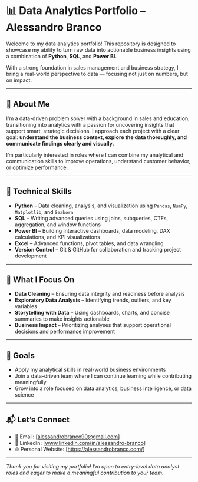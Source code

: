 # 📊 Data Analytics Portfolio – Alessandro Branco

Welcome to my data analytics portfolio! This repository is designed to showcase my ability to turn raw data into actionable business insights using a combination of **Python**, **SQL**, and **Power BI**.

With a strong foundation in sales management and business strategy, I bring a real-world perspective to data — focusing not just on numbers, but on impact.

---

## 💼 About Me

I'm a data-driven problem solver with a background in sales and education, transitioning into analytics with a passion for uncovering insights that support smart, strategic decisions. I approach each project with a clear goal: **understand the business context, explore the data thoroughly, and communicate findings clearly and visually.**

I’m particularly interested in roles where I can combine my analytical and communication skills to improve operations, understand customer behavior, or optimize performance.

---

## 🧰 Technical Skills

- **Python** – Data cleaning, analysis, and visualization using `Pandas`, `NumPy`, `Matplotlib`, and `Seaborn`
- **SQL** – Writing advanced queries using joins, subqueries, CTEs, aggregation, and window functions
- **Power BI** – Building interactive dashboards, data modeling, DAX calculations, and KPI visualizations
- **Excel** – Advanced functions, pivot tables, and data wrangling
- **Version Control** – Git & GitHub for collaboration and tracking project development

---

## 🧠 What I Focus On

- **Data Cleaning** – Ensuring data integrity and readiness before analysis  
- **Exploratory Data Analysis** – Identifying trends, outliers, and key variables  
- **Storytelling with Data** – Using dashboards, charts, and concise summaries to make insights actionable  
- **Business Impact** – Prioritizing analyses that support operational decisions and performance improvement  

---

## 🚀 Goals

- Apply my analytical skills in real-world business environments  
- Join a data-driven team where I can continue learning while contributing meaningfully  
- Grow into a role focused on data analytics, business intelligence, or data science

---

## 📬 Let’s Connect

- 📧 Email: [alessandrobranco90@gmail.com]  
- 💼 LinkedIn: [www.linkedin.com/in/alessandro-branco]
- 🌐 Personal Website: [https://alessandrobranco.com/]

---

*Thank you for visiting my portfolio! I'm open to entry-level data analyst roles and eager to make a meaningful contribution to your team.*
